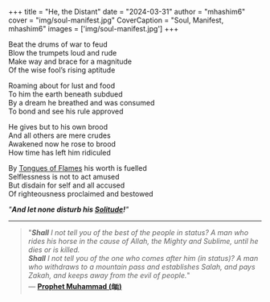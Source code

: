 +++
title = "He, the Distant"
date = "2024-03-31"
author = "mhashim6"
cover = "img/soul-manifest.jpg"
CoverCaption = "Soul, Manifest, mhashim6"
images = ['img/soul-manifest.jpg']
+++


Beat the drums of war to feud \
Blow the trumpets loud and rude \
Make way and brace for a magnitude \
Of the wise fool’s rising aptitude

Roaming about for lust and food \
To him the earth beneath subdued \
By a dream he breathed and was consumed \
To bond and see his rule approved

He gives but to his own brood \
And all others are mere crudes \
Awakened now he rose to brood \
How time has left him ridiculed

By [Tongues of Flames](/post/tongues-of-flame) his worth is fuelled \
Selflessness is not to act amused \
But disdain for self and all accused \
Of righteousness proclaimed and bestowed

 _"__And let none disturb his [Solitude](/post/solitude)!__"_

---
> "___Shall__ I not tell you of the best of the people in status? A man who rides his horse in the cause of Allah, the Mighty and Sublime, until he dies or is killed. \
> __Shall__ I not tell you of the one who comes after him (in status)?  A man who withdraws to a mountain pass and establishes Salah, and pays Zakah, and keeps away from the evil of people._" \
> — __[Prophet Muhammad (ﷺ)](https://sunnah.com/nasai:2569)__